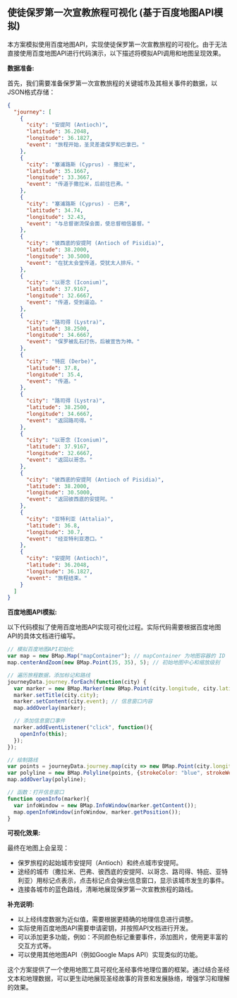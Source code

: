 ## 使徒保罗第一次宣教旅程可视化 (基于百度地图API模拟)

本方案模拟使用百度地图API，实现使徒保罗第一次宣教旅程的可视化。由于无法直接使用百度地图API进行代码演示，以下描述将模拟API调用和地图呈现效果。

**数据准备:**

首先，我们需要准备保罗第一次宣教旅程的关键城市及其相关事件的数据，以JSON格式存储：

```json
{
  "journey": [
    {
      "city": "安提阿 (Antioch)",
      "latitude": 36.2048,
      "longitude": 36.1827,
      "event": "旅程开始，圣灵差遣保罗和巴拿巴。"
    },
    {
      "city": "塞浦路斯 (Cyprus) - 撒拉米",
      "latitude": 35.1667,
      "longitude": 33.3667,
      "event": "传道于撒拉米，后前往巴弗。"
    },
    {
      "city": "塞浦路斯 (Cyprus) - 巴弗",
      "latitude": 34.74,
      "longitude": 32.43,
      "event": "与总督谢流保会面，使总督相信基督。"
    },
    {
      "city": "彼西底的安提阿 (Antioch of Pisidia)",
      "latitude": 38.2000,
      "longitude": 30.5000,
      "event": "在犹太会堂传道，受犹太人排斥。"
    },
    {
      "city": "以哥念 (Iconium)",
      "latitude": 37.9167,
      "longitude": 32.6667,
      "event": "传道，受到逼迫。"
    },
    {
      "city": "路司得 (Lystra)",
      "latitude": 38.2500,
      "longitude": 34.6667,
      "event": "保罗被乱石打伤，后被宣告为神。"
    },
    {
      "city": "特庇 (Derbe)",
      "latitude": 37.8,
      "longitude": 35.4,
      "event": "传道。"
    },
    {
      "city": "路司得 (Lystra)",
      "latitude": 38.2500,
      "longitude": 34.6667,
      "event": "返回路司得。"
    },
    {
      "city": "以哥念 (Iconium)",
      "latitude": 37.9167,
      "longitude": 32.6667,
      "event": "返回以哥念。"
    },
    {
      "city": "彼西底的安提阿 (Antioch of Pisidia)",
      "latitude": 38.2000,
      "longitude": 30.5000,
      "event": "返回彼西底的安提阿。"
    },
    {
      "city": "亚特利亚 (Attalia)",
      "latitude": 36.8,
      "longitude": 30.7,
      "event": "经亚特利亚港口。"
    },
    {
      "city": "安提阿 (Antioch)",
      "latitude": 36.2048,
      "longitude": 36.1827,
      "event": "旅程结束。"
    }
  ]
}
```


**百度地图API模拟:**

以下代码模拟了使用百度地图API实现可视化过程。实际代码需要根据百度地图API的具体文档进行编写。

```javascript
// 模拟百度地图API初始化
var map = new BMap.Map("mapContainer"); // mapContainer 为地图容器的 ID
map.centerAndZoom(new BMap.Point(35, 35), 5); // 初始地图中心和缩放级别

// 遍历旅程数据，添加标记和路线
journeyData.journey.forEach(function(city) {
  var marker = new BMap.Marker(new BMap.Point(city.longitude, city.latitude));
  marker.setTitle(city.city);
  marker.setContent(city.event); // 信息窗口内容
  map.addOverlay(marker);

  // 添加信息窗口事件
  marker.addEventListener("click", function(){
    openInfo(this);
  });
});

// 绘制路线
var points = journeyData.journey.map(city => new BMap.Point(city.longitude, city.latitude));
var polyline = new BMap.Polyline(points, {strokeColor: "blue", strokeWeight: 2, strokeOpacity: 0.8});
map.addOverlay(polyline);

// 函数：打开信息窗口
function openInfo(marker){
  var infoWindow = new BMap.InfoWindow(marker.getContent());
  map.openInfoWindow(infoWindow, marker.getPosition());
}
```

**可视化效果:**

最终在地图上会呈现：

* 保罗旅程的起始城市安提阿（Antioch）和终点城市安提阿。
* 途经的城市（撒拉米、巴弗、彼西底的安提阿、以哥念、路司得、特庇、亚特利亚）用标记点表示，点击标记点会弹出信息窗口，显示该城市发生的事件。
* 连接各城市的蓝色路线，清晰地展现保罗第一次宣教旅程的路线。

**补充说明:**

*  以上经纬度数据为近似值，需要根据更精确的地理信息进行调整。
*  实际使用百度地图API需要申请密钥，并按照API文档进行开发。
*  可以添加更多功能，例如：不同颜色标记重要事件，添加图片，使用更丰富的交互方式等。
*  可以使用其他地图API（例如Google Maps API）实现类似的功能。


这个方案提供了一个使用地图工具可视化圣经事件地理位置的框架。通过结合圣经文本和地理数据，可以更生动地展现圣经故事的背景和发展脉络，增强学习和理解的效果。
